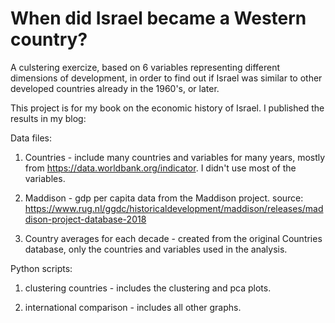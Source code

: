 # When did Israel became a Western country?
A culstering exercize, based on 6 variables representing different dimensions of development, in order to find out if Israel was similar to other developed countries already in the 1960's, or later. 

This project is for my book on the economic history of  Israel. I published the results in my blog:


Data files:

1. Countries - include many countries and variables for many years, mostly from https://data.worldbank.org/indicator. 
I didn't use most of the variables. 

2. Maddison - gdp per capita data from the Maddison project. 
source: https://www.rug.nl/ggdc/historicaldevelopment/maddison/releases/maddison-project-database-2018

3. Country averages for each decade - created from the original Countries database, only the countries and variables used in the analysis.


Python scripts:

1. clustering countries - includes the clustering and pca plots.

2. international comparison - includes all other graphs.
